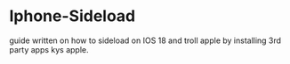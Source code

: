 # Iphone-Sideload
guide written on how to sideload on IOS 18 and troll apple by installing 3rd party apps kys apple.
